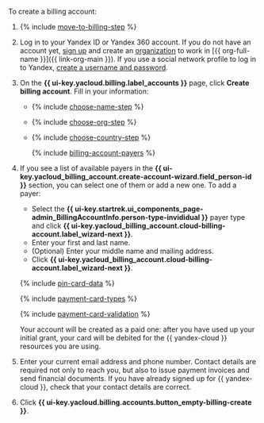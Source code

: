 To create a billing account:

1. {% include [move-to-billing-step](../../billing/_includes/move-to-billing-step.md) %}

1. Log in to your Yandex ID or Yandex 360 account. If you do not have an account yet, [sign up](https://yandex.ru/support/id/authorization/registration.html) and create an [organization](../../organization/quickstart.md) to work in [{{ org-full-name }}]({{ link-org-main }}). If you use a social network profile to log in to Yandex, [create a username and password](https://passport.yandex.com/passport?mode=postregistration&create_login=1).

1. On the **{{ ui-key.yacloud.billing.label_accounts }}** page, click **Create billing account**. Fill in your information:

   * {% include [choose-name-step](../../billing/_includes/choose-name-step.md) %}
   * {% include [choose-org-step](../../billing/_includes/choose-org-step.md) %}
   * {% include [choose-country-step](../../billing/_includes/choose-country-step.md) %}

      {% include [billing-account-payers](../../billing/_includes/billing-account-payers.md) %}

1. If you see a list of available payers in the **{{ ui-key.yacloud_billing_account.create-account-wizard.field_person-id }}** section, you can select one of them or add a new one. To add a payer:

   * Select the **{{ ui-key.startrek.ui_components_page-admin_BillingAccountInfo.person-type-invididual }}** payer type and click **{{ ui-key.yacloud_billing_account.cloud-billing-account.label_wizard-next }}**.
   * Enter your first and last name.
   * (Optional) Enter your middle name and mailing address.
   * Click **{{ ui-key.yacloud_billing_account.cloud-billing-account.label_wizard-next }}**.

   {% include [pin-card-data](pin-card-data.md) %}

   {% include [payment-card-types](payment-card-types.md) %}

   {% include [payment-card-validation](payment-card-validation.md) %}

   Your account will be created as a paid one: after you have used up your initial grant, your card will be debited for the {{ yandex-cloud }} resources you are using.

1. Enter your current email address and phone number. Contact details are required not only to reach you, but also to issue payment invoices and send financial documents. If you have already signed up for {{ yandex-cloud }}, check that your contact details are correct.

1. Click **{{ ui-key.yacloud.billing.accounts.button_empty-billing-create }}**.